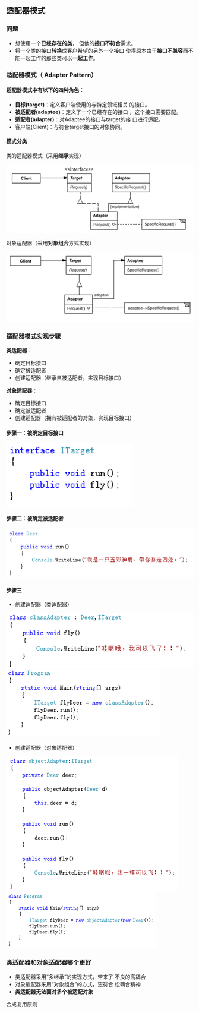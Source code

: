 ## 适配器模式

### 问题

- 想使用一个**已经存在的类**， 但他的**接口不符合**需求。
- 将一个类的接口**转换**成客户希望的另外一个接口 使得原本由于**接口不兼容**而不能一起工作的那些类可以**一起工作**。

### 适配器模式（ Adapter Pattern） 

#### 适配器模式中有以下的四种角色：

- **目标(target)**：定义客户端使用的与特定领域相关 的接口。
- **被适配者(adaptee)**：定义了一个已经存在的接口 ，这个接口需要匹配。
- **适配者(adapter)**：对Adaptee的接口与target的接 口进行适配。
- 客户端(Client)：与符合target接口的对象协同。

#### 模式分类

类的适配器模式（采用**继承**实现）

![success](images/adapter/success.png)

对象适配器（采用**对象组合**方式实现）

![combine](images/adapter/combine.png)

### 适配器模式实现步骤

**类适配器**：
-  确定目标接口
-  确定被适配者
-  创建适配器（继承自被适配者，实现目标接口） 

**对象适配器**：
 - 确定目标接口
 - 确定被适配者
 - 创建适配器（拥有被适配者的对象，实现目标接口）

#### 步骤一：被确定目标接口

![step1](images/adapter/step1.png)

#### 步骤二：被确定被适配者

![step2](images/adapter/step2.png)

#### 步骤三

- 创建适配器（类适配器）

![step3_1](images/adapter/step3_1.png)
![step3_2](images/adapter/step3_2.png)

- 创建适配器（对象适配器）

![step3_3](images/adapter/step3_3.png)
![step3_4](images/adapter/step3_4.png)

### 类适配器和对象适配器哪个更好 

- 类适配器采用“多继承”的实现方式，带来了 不良的高耦合
- 对象适配器采用“对象组合”的方式，更符合 松耦合精神
- **类适配器无法面对多个被适配对象**

合成复用原则